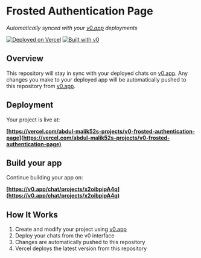 # Frosted Authentication Page

*Automatically synced with your [v0.app](https://v0.app) deployments*

[![Deployed on Vercel](https://img.shields.io/badge/Deployed%20on-Vercel-black?style=for-the-badge&logo=vercel)](https://vercel.com/abdul-malik52s-projects/v0-frosted-authentication-page)
[![Built with v0](https://img.shields.io/badge/Built%20with-v0.app-black?style=for-the-badge)](https://v0.app/chat/projects/x2oibpipA4q)

## Overview

This repository will stay in sync with your deployed chats on [v0.app](https://v0.app).
Any changes you make to your deployed app will be automatically pushed to this repository from [v0.app](https://v0.app).

## Deployment

Your project is live at:

**[https://vercel.com/abdul-malik52s-projects/v0-frosted-authentication-page](https://vercel.com/abdul-malik52s-projects/v0-frosted-authentication-page)**

## Build your app

Continue building your app on:

**[https://v0.app/chat/projects/x2oibpipA4q](https://v0.app/chat/projects/x2oibpipA4q)**

## How It Works

1. Create and modify your project using [v0.app](https://v0.app)
2. Deploy your chats from the v0 interface
3. Changes are automatically pushed to this repository
4. Vercel deploys the latest version from this repository
